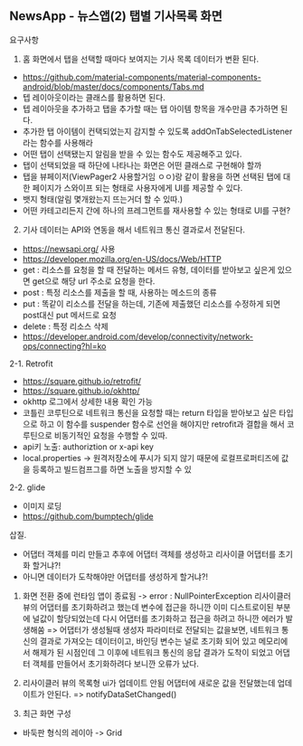 NewsApp - 뉴스앱(2) 탭별 기사목록 화면
-

요구사항
1. 홈 화면에서 탭을 선택할 때마다 보여지는 기사 목록 데이터가 변환 된다.
- https://github.com/material-components/material-components-android/blob/master/docs/components/Tabs.md
- 텝 레이아웃이라는 클래스를 활용하면 된다.
- 텝 레이아웃을 추가하고 탭을 추가할 때는 탭 아이템 항목을 개수만큼 추가하면 된다.
- 추가한 탭 아이템이 컨택되었는지 감지할 수 있도록 addOnTabSelectedListener라는 함수를 사용해라
- 어떤 탭이 선택됐는지 알림을 받을 수 있는 함수도 제공해주고 있다.
- 탭이 선택되었을 때 하단에 나타나는 화면은 어떤 클래스로 구현해야 할까
- 탭을 뷰페이저(ViewPager2 사용할거임 ㅇㅇ)랑 같이 활용을 하면 선택된 탭에 대한 페이지가 스와이프 되는 형태로 사용자에게 UI를 제공할 수 있다.
- 뱃지 형태(알림 몇개왔는지 뜨는거더 할 수 있따.)
- 어떤 카테고리든지 간에 하나의 프레그먼트를 재사용할 수 있는 형태로 UI를 구현?

2. 기사 데이터는 API와 연동을 해서 네트워크 통신 결과로서 전달된다.
- https://newsapi.org/ 사용
- https://developer.mozilla.org/en-US/docs/Web/HTTP
- get : 리소스를 요청을 할 때 전달하는 메서드 유형, 데이터를 받아보고 싶은게 있으면 get으로 해당 url 주소로 요청을 한다.
- post : 특정 리소스를 제출을 할 때, 사용하는 메소드의 종류
- put : 똑같이 리소스를 전달을 하는데, 기존에 제출했던 리소스를 수정하게 되면 post대신 put 메서드로 요청
- delete : 특정 리소스 삭제
- https://developer.android.com/develop/connectivity/network-ops/connecting?hl=ko

2-1. Retrofit
- https://square.github.io/retrofit/
- https://square.github.io/okhttp/
- okhttp 로그에서 상세한 내용 확인 가능
- 코틀린 코루틴으로 네트워크 통신을 요청할 때는 return 타입을 받아보고 싶은 타입으로 하고 이 함수를 suspender 함수로 선언을 해야지만 retrofit과 결합을 해서 코루틴으로 비동기적인 요청을 수행할 수 있따.
- api키 노출: authoriztion or x-api key
- local.properties -> 원격저장소에 푸시가 되지 않기 때문에 로컬프로퍼티즈에 값을 등록하고 빌드컴프그를 하면 노출을 방지할 수 있


2-2. glide
- 이미지 로딩
- https://github.com/bumptech/glide

삽질. 
- 어댑터 객체를 미리 만들고 추후에 어댑터 객체를 생성하고 리사이클 어댑터를 초기화 할거냐?!
- 아니면 데이터가 도착해야만 어댑터를 생성하게 할거냐?!
1. 화면 전환 중에 런타임 앱이 종료됨 -> error : NullPointerException
리사이클러뷰의 어댑터를 초기화하려고 했는데 변수에 접근을 하니깐 이미 디스트로이된 부분에 널값이 할당되었는데 다시 어댑터를 초기화하고 접근을 하려고 하니깐 에러가 발생해쑴
=> 어댑터가 생성될때 생성자 파라미터로 전달되는 값을보면, 네트워크 통신의 결과로 가져오는 데이터이고, 바인딩 변수는 널로 초기화 되어 있고 메모리에서 해제가 된 시점인데 그 이후에 네트워크 통신의 응답 결과가 도착이 되었고 어댑터 객체를 만들어서 초기화하려다 보니깐 오류가 났다.

2. 리사이클러 뷰의 목록형 ui가 업데이트 안됨
어댑터에 새로운 값을 전달했는데 업데이트가 안된다.
=> notifyDataSetChanged()

3. 최근 화면 구성
- 바둑판 형식의 레이아 -> Grid
